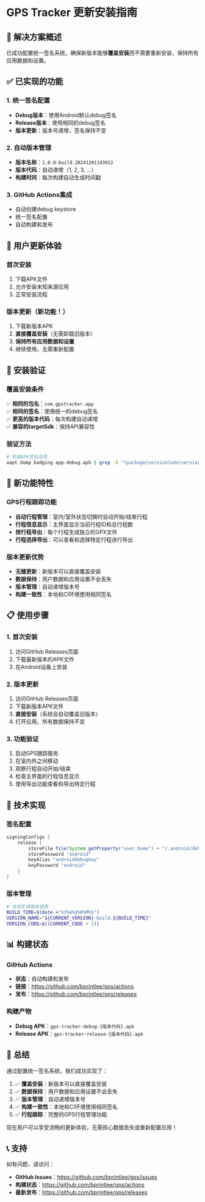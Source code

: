# GPS Tracker 更新安装指南

## 🎯 解决方案概述

已成功配置统一签名系统，确保新版本能够**覆盖安装**而不需要重新安装，保持所有应用数据和设置。

## ✅ 已实现的功能

### 1. 统一签名配置
- **Debug版本**：使用Android默认debug签名
- **Release版本**：使用相同的debug签名
- **版本更新**：版本号递增，签名保持不变

### 2. 自动版本管理
- **版本名称**：`1.0.0-build.20241201143022`
- **版本代码**：自动递增（1, 2, 3, ...）
- **构建时间**：每次构建自动生成时间戳

### 3. GitHub Actions集成
- 自动创建debug keystore
- 统一签名配置
- 自动构建和发布

## 🔄 用户更新体验

### 首次安装
1. 下载APK文件
2. 允许安装未知来源应用
3. 正常安装流程

### 版本更新（新功能！）
1. 下载新版本APK
2. **直接覆盖安装**（无需卸载旧版本）
3. **保持所有应用数据和设置**
4. 继续使用，无需重新配置

## 📱 安装验证

### 覆盖安装条件
✅ **相同的包名**：`com.gpstracker.app`  
✅ **相同的签名**：使用统一的debug签名  
✅ **更高的版本代码**：每次构建自动递增  
✅ **兼容的targetSdk**：保持API兼容性  

### 验证方法
```bash
# 检查APK签名信息
aapt dump badging app-debug.apk | grep -E "(package|versionCode|versionName)"
```

## 🚀 新功能特性

### GPS行程跟踪功能
- **自动行程管理**：室内/室外状态切换时自动开始/结束行程
- **行程信息显示**：主界面显示当前行程ID和总行程数
- **按行程导出**：每个行程生成独立的GPX文件
- **行程选择导出**：可以查看和选择特定行程进行导出

### 版本更新优势
- **无缝更新**：新版本可以直接覆盖安装
- **数据保持**：用户数据和应用设置不会丢失
- **版本管理**：自动递增版本号
- **构建一致性**：本地和CI环境使用相同签名

## 📋 使用步骤

### 1. 首次安装
1. 访问GitHub Releases页面
2. 下载最新版本的APK文件
3. 在Android设备上安装

### 2. 版本更新
1. 访问GitHub Releases页面
2. 下载新版本APK文件
3. **直接安装**（系统会自动覆盖旧版本）
4. 打开应用，所有数据保持不变

### 3. 功能验证
1. 启动GPS跟踪服务
2. 在室内外之间移动
3. 观察行程自动开始/结束
4. 检查主界面的行程信息显示
5. 使用导出功能查看和导出特定行程

## 🔧 技术实现

### 签名配置
```gradle
signingConfigs {
    release {
        storeFile file(System.getProperty("user.home") + "/.android/debug.keystore")
        storePassword "android"
        keyAlias "androiddebugkey"
        keyPassword "android"
    }
}
```

### 版本管理
```bash
# 自动生成版本信息
BUILD_TIME=$(date +"%Y%m%d%H%M%S")
VERSION_NAME="${CURRENT_VERSION}-build.${BUILD_TIME}"
VERSION_CODE=$((CURRENT_CODE + 1))
```

## 📊 构建状态

### GitHub Actions
- **状态**：自动构建和发布
- **链接**：https://github.com/bprintlee/gps/actions
- **发布**：https://github.com/bprintlee/gps/releases

### 构建产物
- **Debug APK**：`gps-tracker-debug-{版本代码}.apk`
- **Release APK**：`gps-tracker-release-{版本代码}.apk`

## 🎉 总结

通过配置统一签名系统，我们成功实现了：

1. ✅ **覆盖安装**：新版本可以直接覆盖安装
2. ✅ **数据保持**：用户数据和应用设置不会丢失
3. ✅ **版本管理**：自动递增版本号
4. ✅ **构建一致性**：本地和CI环境使用相同签名
5. ✅ **行程跟踪**：完整的GPS行程管理功能

现在用户可以享受流畅的更新体验，无需担心数据丢失或重新配置应用！

## 📞 支持

如有问题，请访问：
- **GitHub Issues**：https://github.com/bprintlee/gps/issues
- **构建状态**：https://github.com/bprintlee/gps/actions
- **最新发布**：https://github.com/bprintlee/gps/releases
